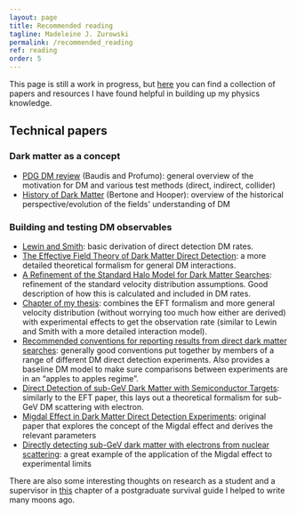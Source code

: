```yaml
---
layout: page
title: Recommended reading
tagline: Madeleine J. Zurowski
permalink: /recommended_reading
ref: reading
order: 5
---
```


This page is still a work in progress, but [here](https://docs.google.com/document/d/1oMaJOlN3rTAmK-Ta65q9AvL_SAAlL6ZyJ1xkhGh-9bg/edit?usp=sharing) you can find a collection of papers and resources I have found helpful in building up my physics knowledge.

## Technical papers

### Dark matter as a concept
* [PDG DM review](https://pdg.lbl.gov/2024/web/viewer.html?file=../reviews/rpp2024-rev-dark-matter.pdf) (Baudis and Profumo): general overview of the motivation for DM and various test methods (direct, indirect, collider)
* [History of Dark Matter](https://arxiv.org/abs/1605.04909) (Bertone and Hooper): overview of the historical perspective/evolution of the fields' understanding of DM

### Building and testing DM observables
* [Lewin and Smith](https://www.sciencedirect.com/science/article/abs/pii/S0927650596000473): basic derivation of direct detection DM rates.
* [The Effective Field Theory of Dark Matter Direct Detection](https://arxiv.org/abs/1203.3542): a more detailed theoretical formalism for general DM interactions.
* [A Refinement of the Standard Halo Model for Dark Matter Searches](https://arxiv.org/pdf/1810.11468): refinement of the standard velocity distribution assumptions. Good description of how this is calculated and included in DM rates.
* [Chapter of my thesis](https://mjzurowski.github.io/files/rate_calcs.pdf): combines the EFT formalism and more general velocity distribution (without worrying too much how either are derived) with experimental effects to get the observation rate (similar to Lewin and Smith with a more detailed interaction model).
* [Recommended conventions for reporting results from direct dark matter searches](https://arxiv.org/pdf/2105.00599): generally good conventions put together by members of a range of different DM direct detection experiments. Also provides a baseline DM model to make sure comparisons between experiments are in an “apples to apples regime”.
* [Direct Detection of sub-GeV Dark Matter with Semiconductor Targets](https://arxiv.org/pdf/1509.01598): similarly to the EFT paper, this lays out a theoretical formalism for sub-GeV DM scattering with electron.
* [Migdal Effect in Dark Matter Direct Detection Experiments](https://arxiv.org/abs/1707.07258): original paper that explores the concept of the Migdal effect and derives the relevant parameters
* [Directly detecting sub-GeV dark matter with electrons from nuclear scattering](https://arxiv.org/pdf/1711.09906): a great example of the application of the Migdal effect to experimental limits

There are also some interesting thoughts on research as a student and a supervisor in [this](https://mjzurowski.github.io/files/Postgraduate_Survival_Guide_ch5.pdf) chapter of a postgraduate survival guide I helped to write many moons ago.